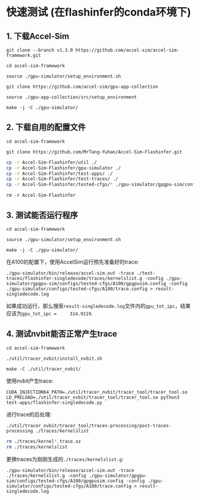 # 快速测试 (在flashinfer的conda环境下)
## 1. 下载Accel-Sim
`git clone --branch v1.3.0 https://github.com/accel-sim/accel-sim-framework.git`

`cd accel-sim-framework`

`source ./gpu-simulator/setup_environment.sh`

`git clone https://github.com/accel-sim/gpu-app-collection`

`source ./gpu-app-collection/src/setup_environment`

`make -j -C ./gpu-simulator/`

## 2. 下载自用的配置文件
`cd accel-sim-framework`

`git clone https://github.com/MrTang-Yuhan/Accel-Sim-Flashinfer.git`

```bash
cp -r Accel-Sim-Flashinfer/util ./
cp -r Accel-Sim-Flashinfer/gpu-simulator ./
cp -r Accel-Sim-Flashinfer/test-apps/ ./
cp -r Accel-Sim-Flashinfer/test-traces/ ./
cp -r Accel-Sim-Flashinfer/tested-cfgs/* ./gpu-simulator/gpgpu-sim/configs/tested-cfgs/
```

`rm -r Accel-Sim-Flashinfer`


## 3. 测试能否运行程序
`cd accel-sim-framework`

`source ./gpu-simulator/setup_environment.sh`

`make -j -C ./gpu-simulator/`

在A100的配置下，使用AccelSim运行预先准备好的trace:

`./gpu-simulator/bin/release/accel-sim.out -trace ./test-traces/flashinfer-singledecode/traces/kernelslist.g -config ./gpu-simulator/gpgpu-sim/configs/tested-cfgs/A100/gpgpusim.config -config ./gpu-simulator/configs/tested-cfgs/A100/trace.config > result-singledecode.log`


如果成功运行，那么搜索`result-singledecode.log`文件内的`gpu_tot_ipc`，结果应该为`gpu_tot_ipc =     314.9119`.

## 4. 测试nvbit能否正常产生trace
`cd accel-sim-framework`

`./util/tracer_nvbit/install_nvbit.sh`

`make -C ./util/tracer_nvbit/`

使用nvbit产生trace:

`CUDA_INJECTION64_PATH=./util/tracer_nvbit/tracer_tool/tracer_tool.so LD_PRELOAD=./util/tracer_nvbit/tracer_tool/tracer_tool.so python3 test-apps/flashinfer-singledecode.py` 

进行trace的后处理:

`./util/tracer_nvbit/tracer_tool/traces-processing/post-traces-processing ./traces/kernelslist`

```bash
rm ./traces/kernel*.trace.xz
rm ./traces/kernelslist
```

更换traces为刚刚生成的`./traces/kernelslist.g`:

`./gpu-simulator/bin/release/accel-sim.out -trace ./traces/kernelslist.g -config ./gpu-simulator/gpgpu-sim/configs/tested-cfgs/A100/gpgpusim.config -config ./gpu-simulator/configs/tested-cfgs/A100/trace.config > result-singledecode.log`